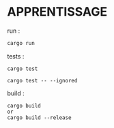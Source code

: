 # APPRENTISSAGE

run :
```RUST
cargo run 
```

tests : 
```
cargo test

cargo test -- --ignored
```


build : 
```
cargo build
or 
cargo build --release
```